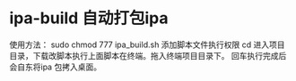 ipa-build  自动打包ipa
=========


 使用方法：
            sudo   chmod 777 ipa_build.sh 添加脚本文件执行权限
            cd 进入项目目录，下载改脚本执行上面脚本在终端。拖入终端项目目录下。
            回车执行完成后 会自东将ipa 包拷入桌面。
